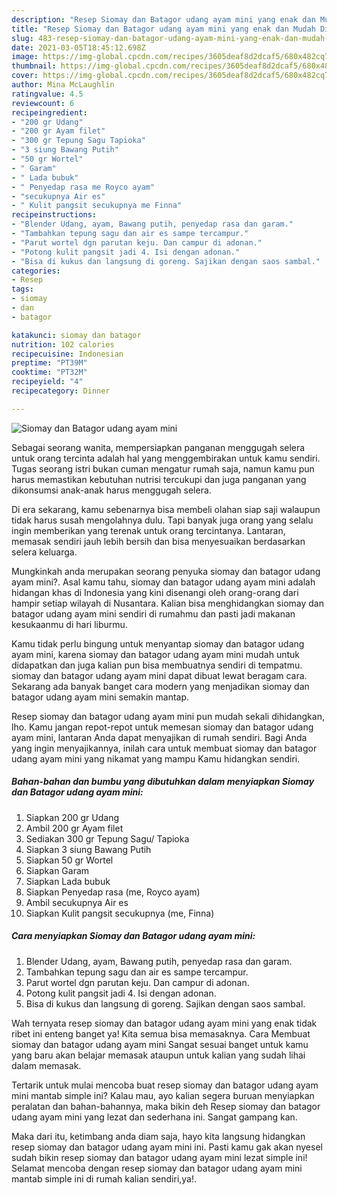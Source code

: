 ```yaml
---
description: "Resep Siomay dan Batagor udang ayam mini yang enak dan Mudah Dibuat"
title: "Resep Siomay dan Batagor udang ayam mini yang enak dan Mudah Dibuat"
slug: 483-resep-siomay-dan-batagor-udang-ayam-mini-yang-enak-dan-mudah-dibuat
date: 2021-03-05T18:45:12.698Z
image: https://img-global.cpcdn.com/recipes/3605deaf8d2dcaf5/680x482cq70/siomay-dan-batagor-udang-ayam-mini-foto-resep-utama.jpg
thumbnail: https://img-global.cpcdn.com/recipes/3605deaf8d2dcaf5/680x482cq70/siomay-dan-batagor-udang-ayam-mini-foto-resep-utama.jpg
cover: https://img-global.cpcdn.com/recipes/3605deaf8d2dcaf5/680x482cq70/siomay-dan-batagor-udang-ayam-mini-foto-resep-utama.jpg
author: Mina McLaughlin
ratingvalue: 4.5
reviewcount: 6
recipeingredient:
- "200 gr Udang"
- "200 gr Ayam filet"
- "300 gr Tepung Sagu Tapioka"
- "3 siung Bawang Putih"
- "50 gr Wortel"
- " Garam"
- " Lada bubuk"
- " Penyedap rasa me Royco ayam"
- "secukupnya Air es"
- " Kulit pangsit secukupnya me Finna"
recipeinstructions:
- "Blender Udang, ayam, Bawang putih, penyedap rasa dan garam."
- "Tambahkan tepung sagu dan air es sampe tercampur."
- "Parut wortel dgn parutan keju. Dan campur di adonan."
- "Potong kulit pangsit jadi 4. Isi dengan adonan."
- "Bisa di kukus dan langsung di goreng. Sajikan dengan saos sambal."
categories:
- Resep
tags:
- siomay
- dan
- batagor

katakunci: siomay dan batagor 
nutrition: 102 calories
recipecuisine: Indonesian
preptime: "PT39M"
cooktime: "PT32M"
recipeyield: "4"
recipecategory: Dinner

---
```



![Siomay dan Batagor udang ayam mini](https://img-global.cpcdn.com/recipes/3605deaf8d2dcaf5/680x482cq70/siomay-dan-batagor-udang-ayam-mini-foto-resep-utama.jpg)

Sebagai seorang wanita, mempersiapkan panganan menggugah selera untuk orang tercinta adalah hal yang menggembirakan untuk kamu sendiri. Tugas seorang istri bukan cuman mengatur rumah saja, namun kamu pun harus memastikan kebutuhan nutrisi tercukupi dan juga panganan yang dikonsumsi anak-anak harus menggugah selera.

Di era  sekarang, kamu sebenarnya bisa membeli olahan siap saji walaupun tidak harus susah mengolahnya dulu. Tapi banyak juga orang yang selalu ingin memberikan yang terenak untuk orang tercintanya. Lantaran, memasak sendiri jauh lebih bersih dan bisa menyesuaikan berdasarkan selera keluarga. 



Mungkinkah anda merupakan seorang penyuka siomay dan batagor udang ayam mini?. Asal kamu tahu, siomay dan batagor udang ayam mini adalah hidangan khas di Indonesia yang kini disenangi oleh orang-orang dari hampir setiap wilayah di Nusantara. Kalian bisa menghidangkan siomay dan batagor udang ayam mini sendiri di rumahmu dan pasti jadi makanan kesukaanmu di hari liburmu.

Kamu tidak perlu bingung untuk menyantap siomay dan batagor udang ayam mini, karena siomay dan batagor udang ayam mini mudah untuk didapatkan dan juga kalian pun bisa membuatnya sendiri di tempatmu. siomay dan batagor udang ayam mini dapat dibuat lewat beragam cara. Sekarang ada banyak banget cara modern yang menjadikan siomay dan batagor udang ayam mini semakin mantap.

Resep siomay dan batagor udang ayam mini pun mudah sekali dihidangkan, lho. Kamu jangan repot-repot untuk memesan siomay dan batagor udang ayam mini, lantaran Anda dapat menyajikan di rumah sendiri. Bagi Anda yang ingin menyajikannya, inilah cara untuk membuat siomay dan batagor udang ayam mini yang nikamat yang mampu Kamu hidangkan sendiri.

<!--inarticleads1-->

##### Bahan-bahan dan bumbu yang dibutuhkan dalam menyiapkan Siomay dan Batagor udang ayam mini:

1. Siapkan 200 gr Udang
1. Ambil 200 gr Ayam filet
1. Sediakan 300 gr Tepung Sagu/ Tapioka
1. Siapkan 3 siung Bawang Putih
1. Siapkan 50 gr Wortel
1. Siapkan  Garam
1. Siapkan  Lada bubuk
1. Siapkan  Penyedap rasa (me, Royco ayam)
1. Ambil secukupnya Air es
1. Siapkan  Kulit pangsit secukupnya (me, Finna)




<!--inarticleads2-->

##### Cara menyiapkan Siomay dan Batagor udang ayam mini:

1. Blender Udang, ayam, Bawang putih, penyedap rasa dan garam.
1. Tambahkan tepung sagu dan air es sampe tercampur.
1. Parut wortel dgn parutan keju. Dan campur di adonan.
1. Potong kulit pangsit jadi 4. Isi dengan adonan.
1. Bisa di kukus dan langsung di goreng. Sajikan dengan saos sambal.




Wah ternyata resep siomay dan batagor udang ayam mini yang enak tidak ribet ini enteng banget ya! Kita semua bisa memasaknya. Cara Membuat siomay dan batagor udang ayam mini Sangat sesuai banget untuk kamu yang baru akan belajar memasak ataupun untuk kalian yang sudah lihai dalam memasak.

Tertarik untuk mulai mencoba buat resep siomay dan batagor udang ayam mini mantab simple ini? Kalau mau, ayo kalian segera buruan menyiapkan peralatan dan bahan-bahannya, maka bikin deh Resep siomay dan batagor udang ayam mini yang lezat dan sederhana ini. Sangat gampang kan. 

Maka dari itu, ketimbang anda diam saja, hayo kita langsung hidangkan resep siomay dan batagor udang ayam mini ini. Pasti kamu gak akan nyesel sudah bikin resep siomay dan batagor udang ayam mini lezat simple ini! Selamat mencoba dengan resep siomay dan batagor udang ayam mini mantab simple ini di rumah kalian sendiri,ya!.

